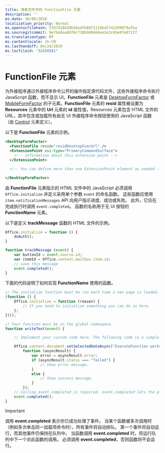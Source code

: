 ```yaml
---
title: 清单文件中的 FunctionFile 元素
description: ''
ms.date: 10/09/2018
localization_priority: Normal
ms.openlocfilehash: 5f87d10428b58adfb89f1119ba5741599079afba
ms.sourcegitcommit: 9e7b4daa8d76c710b9d9dd4ae2e3c45e8fe07127
ms.translationtype: MT
ms.contentlocale: zh-CN
ms.lasthandoff: 04/24/2019
ms.locfileid: "32450581"
---
```

# <a name="functionfile-element"></a>FunctionFile 元素

为外接程序通过外接程序命令公开的操作指定源代码文件，这些外接程序命令执行 JavaScript 函数，而不显示 UI。**FunctionFile** 元素是 [DesktopFormFactor](desktopformfactor.md) 或 [MobileFormFactor](mobileformfactor.md) 的子元素。**FunctionFile** 元素的 **resid** 属性被设置为 **Resources** 元素中的 **Url** 元素的 **id** 属性值，Resources 元素包含 HTML 文件的 URL，其中包含或加载所有由无 UI 外接程序命令按钮使用的 JavaScript 函数（由 [Control](control.md) 元素定义）。

以下是 **FunctionFile** 元素的示例。

```XML
<DesktopFormFactor>
  <FunctionFile resid="residDesktopFuncUrl" />
  <ExtensionPoint xsi:type="PrimaryCommandSurface">
    <!-- information about this extension point -->
  </ExtensionPoint>

  <!-- You can define more than one ExtensionPoint element as needed -->

</DesktopFormFactor>
```

由 **FunctionFile** 元素指示的 HTML 文件中的 JavaScript 必须调用 `Office.initialize` 并定义采用单个参数 `event` 的命名函数。 这些函数应使用 `item.notificationMessages` API 向用户指示进度、成功或失败。 此外，它应在完成执行时调用 `event.completed`。 函数的名称用于无 UI 按钮的 **FunctionName** 元素。

以下是定义 **trackMessage** 函数的 HTML 文件的示例。

```js
Office.initialize = function () {
    doAuth();
}

function trackMessage (event) {
    var buttonId = event.source.id;    
    var itemId = Office.context.mailbox.item.id;
    // save this message
    event.completed();
}
```

下面的代码说明了如何实现 **FunctionName** 使用的函数。

```js
// The initialize function must be run each time a new page is loaded.
(function () {
    Office.initialize = function (reason) {
        // If you need to initialize something you can do so here.
    };
})();

// Your function must be in the global namespace.
function writeText(event) {

    // Implement your custom code here. The following code is a simple example.

    Office.context.document.setSelectedDataAsync("ExecuteFunction works. Button ID=" + event.source.id,
        function (asyncResult) {
            var error = asyncResult.error;
            if (asyncResult.status === "failed") {
                // Show error message.
            }
            else {
                // Show success message.
            }
        });
    // Calling event.completed is required. event.completed lets the platform know that processing has completed.
    event.completed();
}
```

> [!IMPORTANT]
> 调用 **event.completed** 表示你已成功处理了事件。 当某个函数被多次调用时（例如多次单击同一加载项命令时），所有事件将自动排队。 第一个事件将自动运行，而其他事件仍保持在队列中。 当函数调用 **event.completed** 时，将运行队列中下一个对此函数的调用。 必须调用 **event.completed**，否则函数将不会运行。
